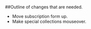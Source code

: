 ##Outline of changes that are needed.

- Move subscription form up.
- Make special collections mouseover.

